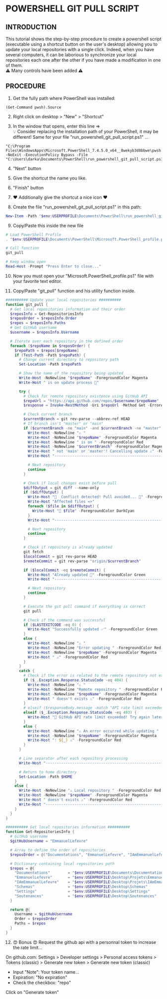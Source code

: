 # POWERSHELL GIT PULL SCRIPT
## INTRODUCTION
This tutorial shows the step-by-step procedure to create a powershell script (executable using a shortcut button on the user's desktop) allowing you to update your local repositories with a single click. Indeed, when you have several computers, it can be laborious to synchronize your local repositories each one after the other if you have made a modification in one of them.  
⚠️ Many controls have been added ⚠️
## PROCEDURE
1. Get the fully path where PowerShell was installed:
```shell
(Get-Command pwsh).Source
```
2. Right click on desktop > "New" > "Shortcut"

3. In the window that opens, enter this line =>  
💡 Consider replacing the installation path of your PowerShell, it may be different! Same for your file "run_powershell_git_pull_script.ps1" ...
```shell
"C:\Program Files\WindowsApps\Microsoft.PowerShell_7.4.5.0_x64__8wekyb3d8bbwe\pwsh.exe" -NoExit -ExecutionPolicy Bypass -File "C:\Users\darka\Documents\PowerShell\run_powershell_git_pull_script.ps1"
```
4. "Next" button

5. Give the shortcut the name you like.

6. "Finish" button

7. ❤️ Additionally give the shortcut a nice icon ❤️

8. Create the file "run_powershell_git_pull_script.ps1" in this path:
```powershell
New-Item -Path "$env:USERPROFILE\Documents\PowerShell\run_powershell_git_pull_script.ps1" -ItemType File
```
9. Copy/Paste this inside the new file
```powershell
# Load PowerShell Profile
. "$env:USERPROFILE\Documents\PowerShell\Microsoft.PowerShell_profile.ps1"

# Call function
git_pull

# Keep window open
Read-Host -Prompt "Press Enter to close..."
```
10. Now you must open your "Microsoft.PowerShell_profile.ps1" file with your favorite text editor.

11. Copy/Paste "git_pull" function and his utility function inside.
```powershell
########## Update your local repositories ##########
function git_pull {
  # Get local repositories information and their order
  $reposInfo = Get-RepositoriesInfo
  $reposOrder = $reposInfo.Order
  $repos = $reposInfo.Paths
  # Get GitHub username
  $username = $reposInfo.Username

  # Iterate over each repository in the defined order
  foreach ($repoName in $reposOrder) {
    $repoPath = $repos[$repoName]
    if (Test-Path -Path $repoPath) {
      # Change current directory to repository path
      Set-Location -Path $repoPath

      # Show the name of the repository being updated
      Write-Host -NoNewline "$repoName" -ForegroundColor Magenta
      Write-Host " is on update process 🚀"

      try {
        # Check for remote repository existence using GitHub API
        $repoUrl = "https://api.github.com/repos/$username/$repoName"
        $response = Invoke-RestMethod -Uri $repoUrl -Method Get -ErrorAction Stop

        # Check current branch
        $currentBranch = git rev-parse --abbrev-ref HEAD
        # If branch isn't "master" or "main"
        if ($currentBranch -ne "main" -and $currentBranch -ne "master") {
          Write-Host -NoNewline "⚠️ "
          Write-Host -NoNewline "$repoName" -ForegroundColor Magenta
          Write-Host -NoNewline " is on " -ForegroundColor Red
          Write-Host -NoNewline "$currentBranch" -ForegroundColor Magenta
          Write-Host " not 'main' or 'master'! Cancelling update ⚠️" -ForegroundColor Red
          Write-Host "--------------------------------------------------------------------"

          # Next repository
          continue
        }

        # Check if local changes exist before pull
        $diffOutput = git diff --name-only
        if ($diffOutput) {
          Write-Host "󰨈  Conflict detected! Pull avoided... 󰨈" -ForegroundColor Red
          Write-Host "Affected files =>"
          foreach ($file in $diffOutput) {
            Write-Host " $file" -ForegroundColor DarkCyan
          }
          Write-Host "--------------------------------------------------------------------"

          # Next repository
          continue
        }

        # Check if repository is already updated
        git fetch
        $localCommit = git rev-parse HEAD
        $remoteCommit = git rev-parse "origin/$currentBranch"

        if ($localCommit -eq $remoteCommit) {
          Write-Host "Already updated 🤙" -ForegroundColor Green
          Write-Host "--------------------------------------------------------------------"

          # Next repository
          continue
        }

        # Execute the git pull command if everything is correct
        git pull

        # Check if the command was successful
        if ($LASTEXITCODE -eq 0) {
          Write-Host "Successfully updated ✅" -ForegroundColor Green
        }
        else {
          Write-Host -NoNewline "⚠️ "
          Write-Host -NoNewline "Error updating " -ForegroundColor Red
          Write-Host -NoNewline "$repoName" -ForegroundColor Magenta
          Write-Host " ⚠️" -ForegroundColor Red
        }
      }
      catch {
        # Check if the error is related to the remote repository not existing
        if ($_.Exception.Response.StatusCode -eq 404) {
          Write-Host -NoNewline "⚠️ "
          Write-Host -NoNewline "Remote repository " -ForegroundColor Red
          Write-Host -NoNewline "$repoName" -ForegroundColor Magenta
          Write-Host " doesn't exists ⚠️" -ForegroundColor Red
        }
        # elseif ($responseBody.message -match "API rate limit exceeded") {
        elseif ($_.Exception.Response.StatusCode -eq 403) {
          Write-Host "󰊤 GitHub API rate limit exceeded! Try again later or authenticate to increase your rate limit. 󰊤" -ForegroundColor Red
        }
        else {
          Write-Host -NoNewline "⚠️ An error occurred while updating "
          Write-Host -NoNewline "$repoName" -ForegroundColor Magenta
          Write-Host ": ${_} ⚠️" -ForegroundColor Red
        }
      }

      # Line separator after each repository processing
      Write-Host "--------------------------------------------------------------------"

      # Return to home directory
      Set-Location -Path $HOME
    }
    else {
      Write-Host -NoNewline "⚠️ Local repository " -ForegroundColor Red
      Write-Host -NoNewline "$repoName" -ForegroundColor Magenta
      Write-Host " doesn't exists ⚠️" -ForegroundColor Red
      Write-Host "--------------------------------------------------------------------"
    }
  }
}

########## Get local repositories information ##########
function Get-RepositoriesInfo {
  # GitHub username
  $gitHubUsername = "EmmanuelLefevre"

  # Array to define the order of repositories
  $reposOrder = @("Documentations", "EmmanuelLefevre", "IAmEmmanuelLefevre", "Schemas", "Settings", "Soutenances")

  # Dictionary containing local repositories path
  $repos = @{
    "Documentations"        = "$env:USERPROFILE\Documents\Documentations"
    "EmmanuelLefevre"       = "$env:USERPROFILE\Desktop\Projets\EmmanuelLefevre"
    "IAmEmmanuelLefevre"    = "$env:USERPROFILE\Desktop\Projets\IAmEmmanuelLefevre"
    "Schemas"               = "$env:USERPROFILE\Desktop\Schemas"
    "Settings"              = "$env:USERPROFILE\Desktop\Settings"
    "Soutenances"           = "$env:USERPROFILE\Desktop\Soutenances"
  }

  return @{
    Username = $gitHubUsername
    Order = $reposOrder
    Paths = $repos
  }
}
```
12. 😍 Bonus 😍
Request the github api with a personnal token to increase the rate limit...

On github.com: Settings > Developer settings > Personal access tokens > Tokens (classic) > Generate new token > Generate new token (classic)

- Input "Note": Your token name...
- Expiration: "No expiration"
- Check the checkbox: "repo"

Click on "Generate token"


